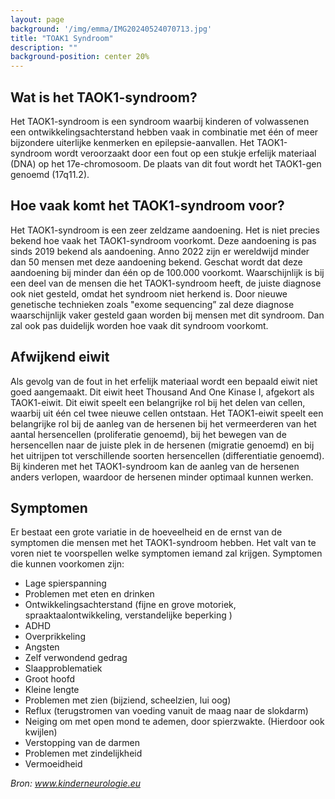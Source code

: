 ```yaml
---
layout: page
background: '/img/emma/IMG20240524070713.jpg'
title: "TOAK1 Syndroom"
description: ""
background-position: center 20%
---
```


## Wat is het TAOK1-syndroom?
Het TAOK1-syndroom is een syndroom waarbij kinderen of volwassenen een ontwikkelingsachterstand hebben vaak in combinatie met één of meer bijzondere uiterlijke kenmerken en epilepsie-aanvallen. Het TAOK1-syndroom wordt veroorzaakt door een fout op een stukje erfelijk materiaal (DNA) op het 17e-chromosoom. De plaats van dit fout wordt het TAOK1-gen genoemd (17q11.2).

## Hoe vaak komt het TAOK1-syndroom voor?
Het TAOK1-syndroom is een zeer zeldzame aandoening. Het is niet precies bekend hoe vaak het TAOK1-syndroom voorkomt. Deze aandoening is pas sinds 2019 bekend als aandoening. Anno 2022 zijn er wereldwijd minder dan 50 mensen met deze aandoening bekend. Geschat wordt dat deze aandoening bij minder dan één op de 100.000 voorkomt. Waarschijnlijk is bij een deel van de mensen die het TAOK1-syndroom heeft, de juiste diagnose ook niet gesteld, omdat het syndroom niet herkend is. Door nieuwe genetische technieken zoals "exome sequencing” zal deze diagnose waarschijnlijk vaker gesteld gaan worden bij mensen met dit syndroom. Dan zal ook pas duidelijk worden hoe vaak dit syndroom voorkomt.

## Afwijkend eiwit
Als gevolg van de fout in het erfelijk materiaal wordt een bepaald eiwit niet goed aangemaakt. Dit eiwit heet Thousand And One Kinase I, afgekort als TAOK1-eiwit. Dit eiwit speelt een belangrijke rol bij het delen van cellen, waarbij uit één cel twee nieuwe cellen ontstaan.
Het TAOK1-eiwit speelt een belangrijke rol bij de aanleg van de hersenen bij het vermeerderen van het aantal hersencellen (proliferatie genoemd), bij het bewegen van de hersencellen naar de juiste plek in de hersenen (migratie genoemd) en bij het uitrijpen tot verschillende soorten hersencellen (differentiatie genoemd). Bij kinderen met het TAOK1-syndroom kan de aanleg van de hersenen anders verlopen, waardoor de hersenen minder optimaal kunnen werken.

## Symptomen
Er bestaat een grote variatie in de hoeveelheid en de ernst van de symptomen die mensen met het TAOK1-syndroom hebben. Het valt van te voren niet te voorspellen welke symptomen iemand zal krijgen. Symptomen die kunnen voorkomen zijn:
- Lage spierspanning
- Problemen met eten en drinken
- Ontwikkelingsachterstand (fijne en grove motoriek, spraaktaalontwikkeling, verstandelijke beperking )
- ADHD
- Overprikkeling
- Angsten
- Zelf verwondend gedrag
- Slaapproblematiek
- Groot hoofd
- Kleine lengte
- Problemen met zien (bijziend, scheelzien, lui oog)
- Reflux (terugstromen van voeding vanuit de maag naar de slokdarm)
- Neiging om met open mond te ademen, door spierzwakte. (Hierdoor ook kwijlen)
- Verstopping van de darmen
- Problemen met zindelijkheid
- Vermoeidheid

_Bron: www.kinderneurologie.eu_

